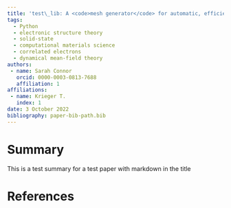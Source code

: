 ```yaml
---
title: 'test\_lib: A <code>mesh generator</code> for automatic, efficient, and robust mesh&nbsp;generation for <span>large-scale</span> cosmological modeling and simulation'
tags:
  - Python
  - electronic structure theory
  - solid-state
  - computational materials science
  - correlated electrons
  - dynamical mean-field theory
authors:
 - name: Sarah Connor
   orcid: 0000-0003-0813-7688
   affiliation: 1
affiliations:
 - name: Krieger T.
   index: 1
date: 3 October 2022
bibliography: paper-bib-path.bib
---
```


# Summary

This is a test summary for a test paper with markdown in the title

# References
